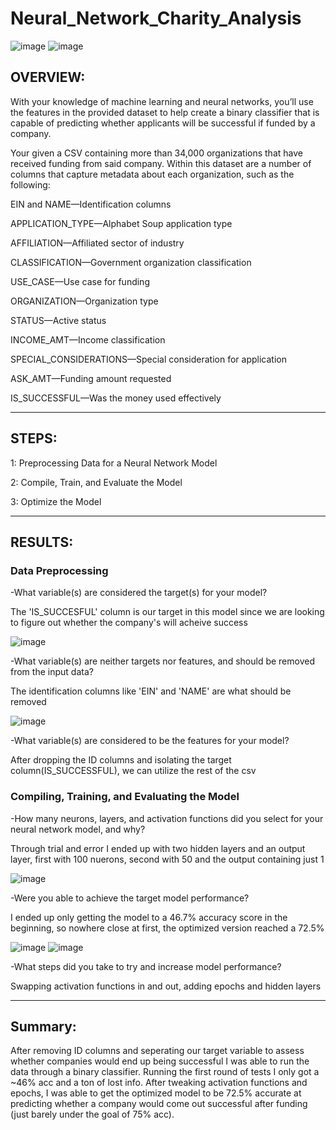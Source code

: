 # Neural_Network_Charity_Analysis

![image](https://user-images.githubusercontent.com/105184244/202613356-4a2717d2-d6ef-4ced-9f19-f8a6b2f07b24.png) ![image](https://user-images.githubusercontent.com/105184244/202613435-74436878-b212-4c57-840f-b375c93f6b74.png)





## OVERVIEW:

With your knowledge of machine learning and neural networks, you’ll use the features in the provided dataset to help create a binary classifier that is capable of predicting whether applicants will be successful if funded by a company.

Your given a CSV containing more than 34,000 organizations that have received funding from said company. Within this dataset are a number of columns that capture metadata about each organization, such as the following:

EIN and NAME—Identification columns

APPLICATION_TYPE—Alphabet Soup application type

AFFILIATION—Affiliated sector of industry

CLASSIFICATION—Government organization classification

USE_CASE—Use case for funding

ORGANIZATION—Organization type

STATUS—Active status

INCOME_AMT—Income classification

SPECIAL_CONSIDERATIONS—Special consideration for application

ASK_AMT—Funding amount requested

IS_SUCCESSFUL—Was the money used effectively

---

## STEPS:

1: Preprocessing Data for a Neural Network Model

2: Compile, Train, and Evaluate the Model

3: Optimize the Model

---

## RESULTS:

### Data Preprocessing

-What variable(s) are considered the target(s) for your model?

The 'IS_SUCCESFUL' column is our target in this model since we are looking to figure out whether the company's will acheive success

![image](https://user-images.githubusercontent.com/105184244/202612184-470d2813-9b8b-4a60-9b8c-b5f3d4f2cf53.png)



-What variable(s) are neither targets nor features, and should be removed from the input data?

The identification columns like 'EIN' and 'NAME' are what should be removed

![image](https://user-images.githubusercontent.com/105184244/202612324-88997834-8912-4b5f-9054-79491c4ee229.png)



-What variable(s) are considered to be the features for your model?

After dropping the ID columns and isolating the target column(IS_SUCCESSFUL), we can utilize the rest of the csv

### Compiling, Training, and Evaluating the Model


-How many neurons, layers, and activation functions did you select for your neural network model, and why?

Through trial and error I ended up with two hidden layers and an output layer, first with 100 nuerons, second with 50 and the output containing just 1

![image](https://user-images.githubusercontent.com/105184244/202612423-acbd2050-bc7a-4e20-9d59-d54f34ce77a3.png)



-Were you able to achieve the target model performance?

I ended up only getting the model to a 46.7% accuracy score in the beginning, so nowhere close at first, the optimized version reached a 72.5%

![image](https://user-images.githubusercontent.com/105184244/202612512-2e0bcbf2-da95-4a22-9632-5592c3116933.png)
![image](https://user-images.githubusercontent.com/105184244/202612558-db0de189-01c0-451d-98fe-05f0fd0506ec.png)



-What steps did you take to try and increase model performance?

Swapping activation functions in and out, adding epochs and hidden layers

---

## Summary:

After removing ID columns and seperating our target variable to assess whether companies would end up being successful I was able to run the data through a binary classifier. Running the first round of tests I only got a ~46% acc and a ton of lost info. After tweaking activation functions and epochs, I was able to get the optimized model to be 72.5% accurate at predicting whether a company would come out successful after funding (just barely under the goal of 75% acc).
